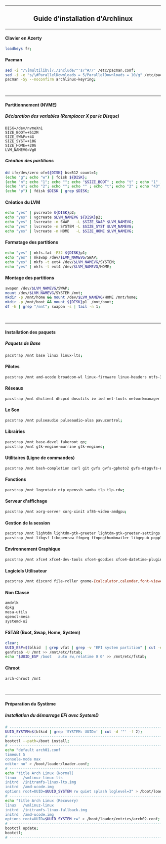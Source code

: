 ----------------------------------------------------------------------------------------------------------------------------------------
## <p align='center'> Guide d'installation d'Archlinux </p>

----------------------------------------------------------------------------------------------------------------------------------------
#### Clavier en Azerty
```bash
loadkeys fr;
```

#### Pacman
```bash
sed -i "/\[multilib\]/,/Include/"'s/^#//' /etc/pacman.conf;
sed -i -e "s/\#ParallelDownloads = 5/ParallelDownloads = 10/g" /etc/pacman.conf;
pacman -Sy --noconfirm archlinux-keyring;
```
<br />

----------------------------------------------------------------------------------------------------------------------------------------
#### Partitionnement (NVME)

##### Déclaration des variables (Remplacer X par le Disque)
```
DISK=/dev/nvmeXn1
SIZE_BOOT=+512M
SIZE_SWAP=+4G
SIZE_SYST=+10G
SIZE_HOME=+20G
LVM_NAMEVG=Vg0
```

##### Création des partitions
```bash
dd if=/dev/zero of=${DISK} bs=512 count=1;
(echo "g"; echo "w") | fdisk ${DISK};
(echo "n"; echo "1"; echo ""; echo "$SIZE_BOOT" ; echo "t" ; echo "1" ; echo "w") | fdisk $DISK;
(echo "n"; echo "2"; echo ""; echo "" ; echo "t"; echo "2" ; echo "43"; echo "w") | fdisk $DISK;
(echo "p") | fdisk $DISK | grep $DISK;
```

#### Création du LVM
```bash
echo "yes" | pvcreate ${DISK}p2;
echo "yes" | vgcreate $LVM_NAMEVG ${DISK}p2;
echo "yes" | lvcreate -n SWAP   -L $SIZE_SWAP $LVM_NAMEVG;
echo "yes" | lvcreate -n SYSTEM -L $SIZE_SYST $LVM_NAMEVG;
echo "yes" | lvcreate -n HOME   -L $SIZE_HOME $LVM_NAMEVG;
```

#### Formatage des partitions
```bash
echo "yes" | mkfs.fat -F32 ${DISK}p1;
echo "yes" | mkswap /dev/$LVM_NAMEVG/SWAP;
echo "yes" | mkfs -t ext4 /dev/$LVM_NAMEVG/SYSTEM;
echo "yes" | mkfs -t ext4 /dev/$LVM_NAMEVG/HOME;
```

#### Montage des partitions
```bash
swapon /dev/$LVM_NAMEVG/SWAP;
mount /dev/$LVM_NAMEVG/SYSTEM /mnt;
mkdir -p /mnt/home && mount /dev/$LVM_NAMEVG/HOME /mnt/home;
mkdir -p /mnt/boot && mount ${DISK}p1  /mnt/boot;
df -h | grep "/mnt"; swapon -s | tail -n 1;
```
<br />

----------------------------------------------------------------------------------------------------------------------------------------
#### Installation des paquets

##### Paquets de Base
```bash
pacstrap /mnt base linux linux-lts;
```

#### Pilotes
```bash
pacstrap /mnt amd-ucode broadcom-wl linux-firmware linux-headers ntfs-3g;
```

#### Réseaux
```bash
pacstrap /mnt dhclient dhcpcd dnsutils iw iwd net-tools networkmanager networkmanager-pptp networkmanager-qt network-manager-applet wireless-regdb;
```

#### Le Son
```bash
pacstrap /mnt pulseaudio pulseaudio-alsa pavucontrol;
```

#### Librairies
``` bash
pacstrap /mnt base-devel fakeroot go;
pacstrap /mnt gtk-engine-murrine gtk-engines;
```

#### Utilitaires (Ligne de commandes)
``` bash
pacstrap /mnt bash-completion curl git gvfs gvfs-gphoto2 gvfs-mtpgvfs-nfs gvfs-smb lsb-release lvm2 man nano neofetch p7zip smbclient sudo unzip usbutils wget zip;
```

#### Fonctions
```bash
pacstrap /mnt logrotate ntp openssh samba tlp tlp-rdw;
```

#### Serveur d'affichage
```bash
pacstrap /mnt xorg-server xorg-xinit xf86-video-amdgpu;
```

#### Gestion de la session
```bash
pacstrap /mnt lightdm lightdm-gtk-greeter lightdm-gtk-greeter-settings lightdm-webkit2-greeter;
pacstrap /mnt libgsf libopenraw ffmpeg ffmpegthumbnailer libgepub poppler poppler-glib;
```

#### Environnement Graphique
```bash
pacstrap /mnt xfce4 xfce4-dev-tools xfce4-goodies xfce4-datetime-plugin xfce4-whiskermenu-plugin;
```

#### Logiciels Utilisateur
```bash
pacstrap /mnt discord file-roller gnome-{calculator,calendar,font-viewer,terminal} numlockx plank rhythmbox seahorse smplayer virtualbox virtualbox-guest-iso virtualbox-host-modules-arch
```

#### Non Classé
```bash
amdvlk
dpkg
mesa-utils
opencl-mesa
systemd-ui
```

#### FSTAB (Boot, Swap, Home, System)
```bash
clear;
UUID_ESP=$(blkid  | grep vfat | grep -v "EFI system partition" | cut -d '"' -f 2)
genfstab -U /mnt >> /mnt/etc/fstab;
echo "$UUID_ESP /boot	auto rw,relatime 0 0" >> /mnt/etc/fstab;
```

#### Chroot
```bash
arch-chroot /mnt
```
<br />

----------------------------------------------------------------------------------------------------------------------------------------
#### Préparation du Système
##### Installation du démarrage EFI avec SystemD
```bash
# ---------------------------------------------------------------------------------------------
UUID_SYSTEM=$(blkid | grep 'SYSTEM: UUID=' | cut -d '"' -f 2);
# ---------------------------------------------------------------------------------------------
bootctl --path=/boot install;
# ---------------------------------------------------------------------------------------------
echo "default arch01.conf
timeout 5
console-mode max
editor no" > /boot/loader/loader.conf;
# ---------------------------------------------------------------------------------------------
echo "title Arch Linux (Normal)
linux   /vmlinuz-linux-lts
initrd  /initramfs-linux-lts.img
initrd  /amd-ucode.img
options root=UUID=$UUID_SYSTEM rw quiet splash loglevel=3" > /boot/loader/entries/arch01.conf;
# ---------------------------------------------------------------------------------------------
echo "title Arch Linux (Recovery)
linux   /vmlinuz-linux
initrd  /initramfs-linux-fallback.img
initrd  /amd-ucode.img
options root=UUID=$UUID_SYSTEM rw" > /boot/loader/entries/arch02.conf;
# ---------------------------------------------------------------------------------------------
bootctl update;
bootctl;
# ---------------------------------------------------------------------------------------------
```
